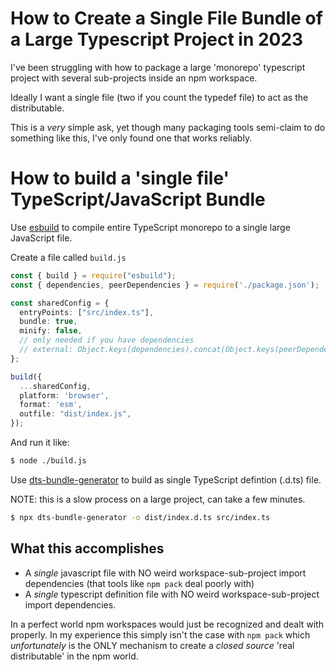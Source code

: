 # How to Create a Single File Bundle of a Large Typescript Project in 2023

I've been struggling with how to package a large 'monorepo' typescript project with several sub-projects inside an npm workspace.

Ideally I want a single file (two if you count the typedef file) to act as the distributable.

This is a _very_ simple ask, yet though many packaging tools semi-claim to do something like this, I've only found one that works reliably.

# How to build a 'single file' TypeScript/JavaScript Bundle

Use [esbuild](https://esbuild.github.io/) to compile entire TypeScript monorepo to a single large JavaScript file.

Create a file called `build.js`

```ts
const { build } = require("esbuild");
const { dependencies, peerDependencies } = require('./package.json');

const sharedConfig = {
  entryPoints: ["src/index.ts"],
  bundle: true,
  minify: false,
  // only needed if you have dependencies
  // external: Object.keys(dependencies).concat(Object.keys(peerDependencies)),
};

build({
  ...sharedConfig,
  platform: 'browser',
  format: 'esm',
  outfile: "dist/index.js",
});
```

And run it like: 
```sh
$ node ./build.js
```

Use [dts-bundle-generator](https://github.com/timocov/dts-bundle-generator) to build as single TypeScript defintion (.d.ts) file.

NOTE: this is a slow process on a large project, can take a few minutes.
```sh
$ npx dts-bundle-generator -o dist/index.d.ts src/index.ts
```

## What this accomplishes

- A _single_ javascript file with NO weird workspace-sub-project import dependencies (that tools like `npm pack` deal poorly with)
- A _single_ typescript definition file with NO weird workspace-sub-project import dependencies.

In a perfect world npm workspaces would just be recognized and dealt with properly. In my experience this simply isn't the case with `npm pack` which _unfortunately_ is the ONLY mechanism to create a _closed source_ 'real distributable' in the npm world.

